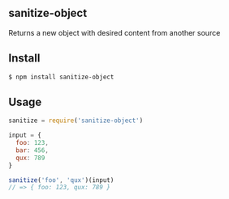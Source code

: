 ## sanitize-object

Returns a new object with desired content from another source

## Install

```bash
$ npm install sanitize-object
```

## Usage

```js
sanitize = require('sanitize-object')

input = {
  foo: 123,
  bar: 456,
  qux: 789
}

sanitize('foo', 'qux')(input)
// => { foo: 123, qux: 789 }
```
